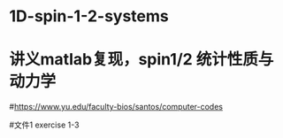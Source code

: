 # 1D-spin-1-2-systems

# 讲义matlab复现，spin1/2 统计性质与动力学

#https://www.yu.edu/faculty-bios/santos/computer-codes

#文件1 exercise 1-3
